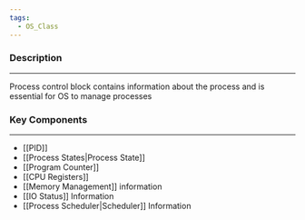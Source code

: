```yaml
---
tags:
  - OS_Class
---
```

### Description
---
Process control block contains information about the process and is essential for OS to manage processes

### Key Components
---
- [[PID]]
- [[Process States|Process State]]
- [[Program Counter]]
- [[CPU Registers]]
- [[Memory Management]] information
- [[IO Status]] Information
- [[Process Scheduler|Scheduler]] Information